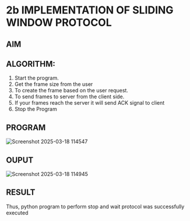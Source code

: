 # 2b IMPLEMENTATION OF SLIDING WINDOW PROTOCOL
## AIM
## ALGORITHM:
1. Start the program.
2. Get the frame size from the user
3. To create the frame based on the user request.
4. To send frames to server from the client side.
5. If your frames reach the server it will send ACK signal to client
6. Stop the Program
## PROGRAM

![Screenshot 2025-03-18 114547](https://github.com/user-attachments/assets/3802e442-9564-4ca1-9da4-7459ec0d5862)

## OUPUT

![Screenshot 2025-03-18 114945](https://github.com/user-attachments/assets/4800d6ce-b7c0-44e5-8c33-5962cc9c69a5)

## RESULT
Thus, python program to perform stop and wait protocol was successfully executed
